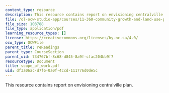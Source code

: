 ```yaml
---
content_type: resource
description: This resource contains report on envisioning centralville plan.
file: /ol-ocw-studio-app/courses/11-360-community-growth-and-land-use-planning-fall-2005/df3a06acd7f60a0f4ccd111776d0de5c_scope_of_work.pdf
file_size: 103788
file_type: application/pdf
learning_resource_types: []
license: https://creativecommons.org/licenses/by-nc-sa/4.0/
ocw_type: OCWFile
parent_title: reReadings
parent_type: CourseSection
parent_uid: 734767bf-8c68-d845-8a9f-cfac204bb9f7
resourcetype: Document
title: scope_of_work.pdf
uid: df3a06ac-d7f6-0a0f-4ccd-111776d0de5c
---
```

This resource contains report on envisioning centralville plan.